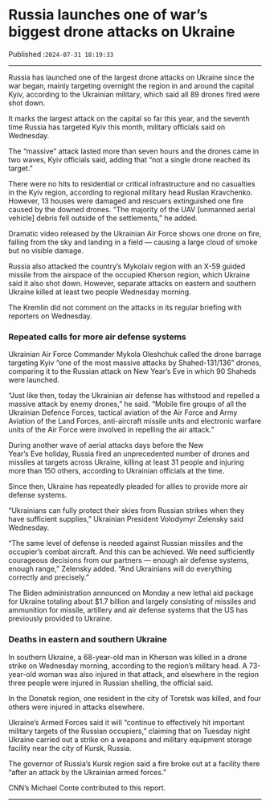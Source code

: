 # Russia launches one of war’s biggest drone attacks on Ukraine

Published :`2024-07-31 18:19:33`

---

Russia has launched one of the largest drone attacks on Ukraine since the war began, mainly targeting overnight the region in and around the capital Kyiv, according to the Ukrainian military, which said all 89 drones fired were shot down.

It marks the largest attack on the capital so far this year, and the seventh time Russia has targeted Kyiv this month, military officials said on Wednesday.

The “massive” attack lasted more than seven hours and the drones came in two waves, Kyiv officials said, adding that “not a single drone reached its target.”

There were no hits to residential or critical infrastructure and no casualties in the Kyiv region, according to regional military head Ruslan Kravchenko. However, 13 houses were damaged and rescuers extinguished one fire caused by the downed drones. “The majority of the UAV [unmanned aerial vehicle] debris fell outside of the settlements,” he added.

Dramatic video released by the Ukrainian Air Force shows one drone on fire, falling from the sky and landing in a field — causing a large cloud of smoke but no visible damage.

Russia also attacked the country’s Mykolaiv region with an X-59 guided missile from the airspace of the occupied Kherson region, which Ukraine said it also shot down. However, separate attacks on eastern and southern Ukraine killed at least two people Wednesday morning.

The Kremlin did not comment on the attacks in its regular briefing with reporters on Wednesday.

### Repeated calls for more air defense systems

Ukrainian Air Force Commander Mykola Oleshchuk called the drone barrage targeting Kyiv “one of the most massive attacks by Shahed-131/136” drones, comparing it to the Russian attack on New Year’s Eve in which 90 Shaheds were launched.

“Just like then, today the Ukrainian air defense has withstood and repelled a massive attack by enemy drones,” he said. “Mobile fire groups of all the Ukrainian Defence Forces, tactical aviation of the Air Force and Army Aviation of the Land Forces, anti-aircraft missile units and electronic warfare units of the Air Force were involved in repelling the air attack.”

During another wave of aerial attacks days before the New Year’s Eve holiday, Russia fired an unprecedented number of drones and missiles at targets across Ukraine, killing at least 31 people and injuring more than 150 others, according to Ukrainian officials at the time.

Since then, Ukraine has repeatedly pleaded for allies to provide more air defense systems.

“Ukrainians can fully protect their skies from Russian strikes when they have sufficient supplies,” Ukrainian President Volodymyr Zelensky said Wednesday.

“The same level of defense is needed against Russian missiles and the occupier’s combat aircraft. And this can be achieved. We need sufficiently courageous decisions from our partners — enough air defense systems, enough range,” Zelensky added. “And Ukrainians will do everything correctly and precisely.”

The Biden administration announced on Monday a new lethal aid package for Ukraine totaling about $1.7 billion and largely consisting of missiles and ammunition for missile, artillery and air defense systems that the US has previously provided to Ukraine.

### Deaths in eastern and southern Ukraine

In southern Ukraine, a 68-year-old man in Kherson was killed in a drone strike on Wednesday morning, according to the region’s military head. A 73-year-old woman was also injured in that attack, and elsewhere in the region three people were injured in Russian shelling, the official said.

In the Donetsk region, one resident in the city of Toretsk was killed, and four others were injured in attacks elsewhere.

Ukraine’s Armed Forces said it will “continue to effectively hit important military targets of the Russian occupiers,” claiming that on Tuesday night Ukraine carried out a strike on a weapons and military equipment storage facility near the city of Kursk, Russia.

The governor of Russia’s Kursk region said a fire broke out at a facility there “after an attack by the Ukrainian armed forces.”

CNN’s Michael Conte contributed to this report.

---

